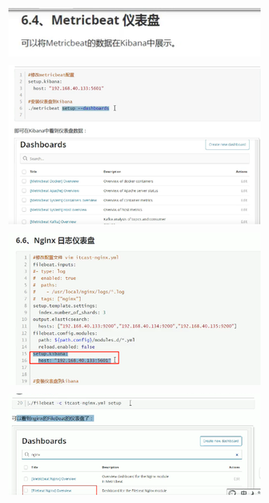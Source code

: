 ![](pics/Metricbeat仪表盘01.png)

![](pics/Metricbeat仪表盘02.png)

![](pics/Nginx日志仪表盘.png)

![](pics/Nginx日志仪表盘02.png)